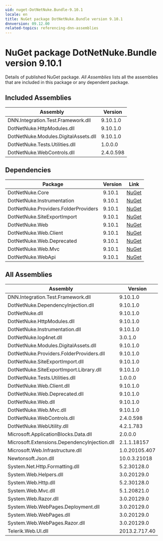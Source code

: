 ```yaml
---
uid: nuget-DotNetNuke.Bundle-9.10.1
locale: en
title: NuGet package DotNetNuke.Bundle version 9.10.1
dnnversion: 09.12.00
related-topics: referencing-dnn-assemblies
---
```


# NuGet package DotNetNuke.Bundle version 9.10.1
Details of published NuGet package.
*All Assemblies* lists all the assemblies that are included in this package or any dependent package.

## Included Assemblies

|Assembly|Version|
|---|---|
|DNN.Integration.Test.Framework.dll|9.10.1.0|
|DotNetNuke.HttpModules.dll|9.10.1.0|
|DotNetNuke.Modules.DigitalAssets.dll|9.10.1.0|
|DotNetNuke.Tests.Utilities.dll|1.0.0.0|
|DotNetNuke.WebControls.dll|2.4.0.598|

## Dependencies

|Package|Version|Link|
|---|---|---|
|DotNetNuke.Core|9.10.1|[NuGet](https://www.nuget.org/packages/DotNetNuke.Core/9.10.1)|
|DotNetNuke.Instrumentation|9.10.1|[NuGet](https://www.nuget.org/packages/DotNetNuke.Instrumentation/9.10.1)|
|DotNetNuke.Providers.FolderProviders|9.10.1|[NuGet](https://www.nuget.org/packages/DotNetNuke.Providers.FolderProviders/9.10.1)|
|DotNetNuke.SiteExportImport|9.10.1|[NuGet](https://www.nuget.org/packages/DotNetNuke.SiteExportImport/9.10.1)|
|DotNetNuke.Web|9.10.1|[NuGet](https://www.nuget.org/packages/DotNetNuke.Web/9.10.1)|
|DotNetNuke.Web.Client|9.10.1|[NuGet](https://www.nuget.org/packages/DotNetNuke.Web.Client/9.10.1)|
|DotNetNuke.Web.Deprecated|9.10.1|[NuGet](https://www.nuget.org/packages/DotNetNuke.Web.Deprecated/9.10.1)|
|DotNetNuke.Web.Mvc|9.10.1|[NuGet](https://www.nuget.org/packages/DotNetNuke.Web.Mvc/9.10.1)|
|DotNetNuke.WebApi|9.10.1|[NuGet](https://www.nuget.org/packages/DotNetNuke.WebApi/9.10.1)|

## All Assemblies

|Assembly|Version|
|---|---|
|DNN.Integration.Test.Framework.dll|9.10.1.0|
|DotNetNuke.DependencyInjection.dll|9.10.1.0|
|DotNetNuke.dll|9.10.1.0|
|DotNetNuke.HttpModules.dll|9.10.1.0|
|DotNetNuke.Instrumentation.dll|9.10.1.0|
|DotNetNuke.log4net.dll|3.0.1.0|
|DotNetNuke.Modules.DigitalAssets.dll|9.10.1.0|
|DotNetNuke.Providers.FolderProviders.dll|9.10.1.0|
|DotNetNuke.SiteExportImport.dll|9.10.1.0|
|DotNetNuke.SiteExportImport.Library.dll|9.10.1.0|
|DotNetNuke.Tests.Utilities.dll|1.0.0.0|
|DotNetNuke.Web.Client.dll|9.10.1.0|
|DotNetNuke.Web.Deprecated.dll|9.10.1.0|
|DotNetNuke.Web.dll|9.10.1.0|
|DotNetNuke.Web.Mvc.dll|9.10.1.0|
|DotNetNuke.WebControls.dll|2.4.0.598|
|DotNetNuke.WebUtility.dll|4.2.1.783|
|Microsoft.ApplicationBlocks.Data.dll|2.0.0.0|
|Microsoft.Extensions.DependencyInjection.dll|2.1.1.18157|
|Microsoft.Web.Infrastructure.dll|1.0.20105.407|
|Newtonsoft.Json.dll|10.0.3.21018|
|System.Net.Http.Formatting.dll|5.2.30128.0|
|System.Web.Helpers.dll|3.0.20129.0|
|System.Web.Http.dll|5.2.30128.0|
|System.Web.Mvc.dll|5.1.20821.0|
|System.Web.Razor.dll|3.0.20129.0|
|System.Web.WebPages.Deployment.dll|3.0.20129.0|
|System.Web.WebPages.dll|3.0.20129.0|
|System.Web.WebPages.Razor.dll|3.0.20129.0|
|Telerik.Web.UI.dll|2013.2.717.40|

